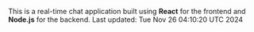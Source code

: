 This is a real-time chat application built using **React** for the frontend and **Node.js** for the backend.
Last updated: Tue Nov 26 04:10:20 UTC 2024

